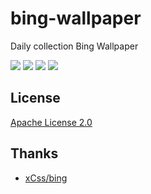 # bing-wallpaper
Daily collection Bing Wallpaper

<p>
    <a href="https://travis-ci.org/vpday/bing-wallpaper"><img src="https://travis-ci.org/vpday/bing-wallpaper.svg?branch=master"></a>
    <a href="LICENSE"><img src="https://img.shields.io/badge/license-Apache%202-4EB1BA.svg?style=flat-square"></a>
    <a class="badge-align" href="https://www.codacy.com/app/vpday/bing-wallpaper?utm_source=github.com&amp;utm_medium=referral&amp;utm_content=vpday/bing-wallpaper&amp;utm_campaign=Badge_Grade"><img src="https://api.codacy.com/project/badge/Grade/d5706b4c8aa4460a8113f1aad61c35c4"/></a>
    <a href="https://www.codetriage.com/vpday/bing-wallpaper"><img src="https://www.codetriage.com/vpday/bing-wallpaper/badges/users.svg"></a>
</p>

## License

[Apache License 2.0](LICENSE)

## Thanks

  + [xCss/bing](https://github.com/xCss/bing)
